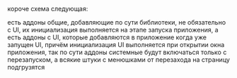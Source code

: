 короче схема следующая:

есть аддоны общие, добавляющие по сути библиотеки, не обязательно с UI, их инициализация выполняется на этапе запуска приложения, а есть аддоны с UI, которые добавляются в приложение когда уже запущен UI, причём инициализация UI выполняется при открытии окна приложения, так по сути аддоны системные будут включаться только с перезапуском, а всякие штуки с менюшками от перезахода на страницу подгрузятся